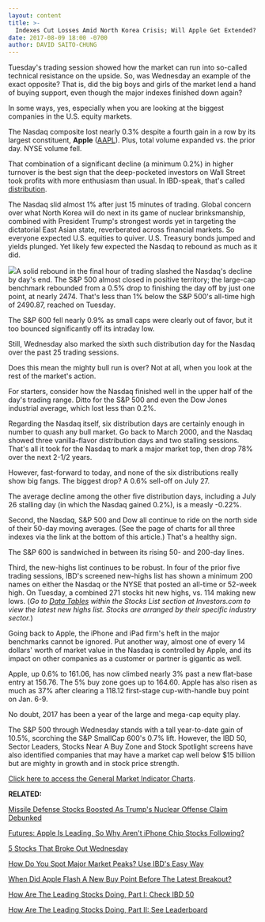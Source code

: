 ```yaml
---
layout: content
title: >-
  Indexes Cut Losses Amid North Korea Crisis; Will Apple Get Extended?
date: 2017-08-09 18:00 -0700
author: DAVID SAITO-CHUNG
---
```






Tuesday's trading session showed how the market can run into so-called technical resistance on the upside. So, was Wednesday an example of the exact opposite? That is, did the big boys and girls of the market lend a hand of buying support, even though the major indexes finished down again?




In some ways, yes, especially when you are looking at the biggest companies in the U.S. equity markets.


The Nasdaq composite lost nearly 0.3% despite a fourth gain in a row by its largest constituent, **Apple** ([AAPL](https://research.investors.com/quote.aspx?symbol=AAPL)). Plus, total volume expanded vs. the prior day. NYSE volume fell.


That combination of a significant decline (a minimum 0.2%) in higher turnover is the best sign that the deep-pocketed investors on Wall Street took profits with more enthusiasm than usual. In IBD-speak, that's called [distribution](http://education.investors.com/lesson.aspx?id=735759&sourceid=735764).


The Nasdaq slid almost 1% after just 15 minutes of trading. Global concern over what North Korea will do next in its game of nuclear brinksmanship, combined with President Trump's strongest words yet in targeting the dictatorial East Asian state, reverberated across financial markets. So everyone expected U.S. equities to quiver. U.S. Treasury bonds jumped and yields plunged. Yet likely few expected the Nasdaq to rebound as much as it did.


![](https://www.investors.com/wp-content/uploads/2017/08/MP080917.png)A solid rebound in the final hour of trading slashed the Nasdaq's decline by day's end. The S&P 500 almost closed in positive territory; the large-cap benchmark rebounded from a 0.5% drop to finishing the day off by just one point, at nearly 2474. That's less than 1% below the S&P 500's all-time high of 2490.87, reached on Tuesday.


The S&P 600 fell nearly 0.9% as small caps were clearly out of favor, but it too bounced significantly off its intraday low.


Still, Wednesday also marked the sixth such distribution day for the Nasdaq over the past 25 trading sessions.


Does this mean the mighty bull run is over? Not at all, when you look at the rest of the market's action.


For starters, consider how the Nasdaq finished well in the upper half of the day's trading range. Ditto for the S&P 500 and even the Dow Jones industrial average, which lost less than 0.2%.


Regarding the Nasdaq itself, six distribution days are certainly enough in number to quash any bull market. Go back to March 2000, and the Nasdaq showed three vanilla-flavor distribution days and two stalling sessions. That's all it took for the Nasdaq to mark a major market top, then drop 78% over the next 2-1/2 years.


However, fast-forward to today, and none of the six distributions really show big fangs. The biggest drop? A 0.6% sell-off on July 27.


The average decline among the other five distribution days, including a July 26 stalling day (in which the Nasdaq gained 0.2%), is a measly -0.22%.


Second, the Nasdaq, S&P 500 and Dow all continue to ride on the north side of their 50-day moving averages. (See the page of charts for all three indexes via the link at the bottom of this article.) That's a healthy sign.


The S&P 600 is sandwiched in between its rising 50- and 200-day lines.


Third, the new-highs list continues to be robust. In four of the prior five trading sessions, IBD's screened new-highs list has shown a minimum 200 names on either the Nasdaq or the NYSE that posted an all-time or 52-week high. On Tuesday, a combined 271 stocks hit new highs, vs. 114 making new lows. (*Go to [Data Tables](https://www.investors.com/ibd-data-tables/) within the Stocks List section at Investors.com to view the latest new highs list. Stocks are arranged by their specific industry sector.*)



Going back to Apple, the iPhone and iPad firm's heft in the major benchmarks cannot be ignored. Put another way, almost one of every 14 dollars' worth of market value in the Nasdaq is controlled by Apple, and its impact on other companies as a customer or partner is gigantic as well.


Apple, up 0.6% to 161.06, has now climbed nearly 3% past a new flat-base entry at 156.76. The 5% buy zone goes up to 164.60. Apple has also risen as much as 37% after clearing a 118.12 first-stage cup-with-handle buy point on Jan. 6-9.


No doubt, 2017 has been a year of the large and mega-cap equity play.


The S&P 500 through Wednesday stands with a tall year-to-date gain of 10.5%, scorching the S&P SmallCap 600's 0.7% lift. However, the IBD 50, Sector Leaders, Stocks Near A Buy Zone and Stock Spotlight screens have also identified companies that may have a market cap well below $15 billion but are mighty in growth and in stock price strength.


[Click here to access the General Market Indicator Charts](https://www.investors.com/wp-content/uploads/2017/08/IBD0908152705GMI.pdf).


**RELATED:**


[Missile Defense Stocks Boosted As Trump's Nuclear Offense Claim Debunked](https://www.investors.com/research/ibd-industry-themes/missile-defense-stocks-boosted-as-trumps-nuclear-offense-claim-doubted/)


[Futures: Apple Is Leading, So Why Aren't iPhone Chip Stocks Following?](https://www.investors.com/market-trend/stock-market-today/sp-500-futures-these-3-apple-iphone-chip-stocks-are-near-buys/)


[5 Stocks That Broke Out Wednesday](https://www.investors.com/stock-lists/new-highs/5-stocks-that-broke-out-wednesday/)


[How Do You Spot Major Market Peaks? Use IBD's Easy Way](https://www.investors.com/how-to-invest/investors-corner/how-do-you-spot-a-major-market-top-easy-look-for-heavy-distribution/)


[When Did Apple Flash A New Buy Point Before The Latest Breakout?](https://www.investors.com/market-trend/stock-market-today/china-medicals-lead-market-why-apple-has-hit-a-buy-point-now/)


[How Are The Leading Stocks Doing, Part I: Check IBD 50](http://research.investors.com/stock-lists/ibd-50/)


[How Are The Leading Stocks Doing, Part II: See Leaderboard](https://leaderboard.investors.com/leaderboard/leaders/)


 




